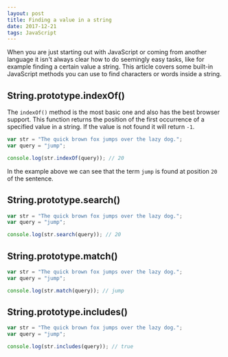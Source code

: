 ```yaml
---
layout: post
title: Finding a value in a string
date: 2017-12-21
tags: JavaScript
---
```


When you are just starting out with JavaScript or coming from another language it isn't always clear
how to do seemingly easy tasks, like for example finding a certain value a string. This article
covers some built-in JavaScript methods you can use to find characters or words inside a string.

## String.prototype.indexOf()

The `indexOf()` method is the most basic one and also has the best browser support. This function
returns the position of the first occurrence of a specified value in a string. If the value is not
found it will return `-1`.

```js
var str = "The quick brown fox jumps over the lazy dog.";
var query = "jump";

console.log(str.indexOf(query)); // 20
```

In the example above we can see that the term `jump` is found at position `20` of the sentence.

## String.prototype.search()

```js
var str = "The quick brown fox jumps over the lazy dog.";
var query = "jump";

console.log(str.search(query)); // 20
```

## String.prototype.match()

```js
var str = "The quick brown fox jumps over the lazy dog.";
var query = "jump";

console.log(str.match(query)); // jump
```

## String.prototype.includes()

```js
var str = "The quick brown fox jumps over the lazy dog.";
var query = "jump";

console.log(str.includes(query)); // true
```
